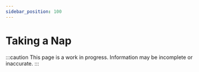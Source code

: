 ```yaml
---
sidebar_position: 100
---
```


# Taking a Nap

:::caution
This page is a work in progress. Information may be incomplete or inaccurate.
:::
